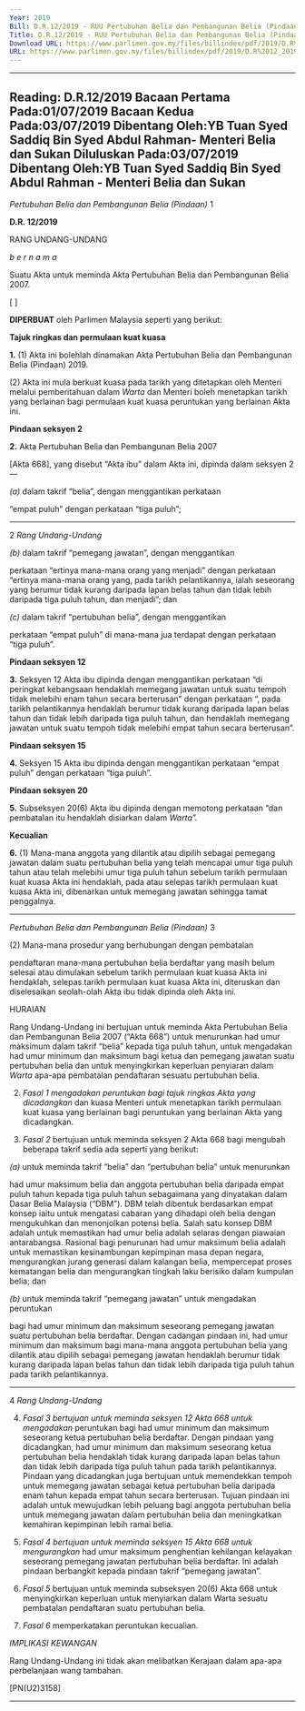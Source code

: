 ```yaml
---
Year: 2019
Bill: D.R.12/2019 - RUU Pertubuhan Belia dan Pembangunan Belia (Pindaan) 2019 (Lulus)
Title: D.R.12/2019 - RUU Pertubuhan Belia dan Pembangunan Belia (Pindaan) 2019 (Lulus)
Download URL: https://www.parlimen.gov.my/files/billindex/pdf/2019/D.R%2012_2019%20-%20bm.pdf
URL: https://www.parlimen.gov.my/files/billindex/pdf/2019/D.R%2012_2019%20-%20bm.pdf
---
```

---
Reading:
D.R.12/2019
Bacaan Pertama Pada:01/07/2019
Bacaan Kedua Pada:03/07/2019
Dibentang Oleh:YB Tuan Syed Saddiq Bin Syed Abdul Rahman- Menteri Belia dan Sukan
Diluluskan Pada:03/07/2019
Dibentang Oleh:YB Tuan Syed Saddiq Bin Syed Abdul Rahman - Menteri Belia dan Sukan
---

_Pertubuhan Belia dan Pembangunan Belia (Pindaan)_ 1

**D.R. 12/2019**

RANG UNDANG-UNDANG

_b e r n a m a_

Suatu Akta untuk meminda Akta Pertubuhan Belia dan Pembangunan
Belia 2007.

[ ]

**DIPERBUAT** oleh Parlimen Malaysia seperti yang berikut:

**Tajuk ringkas dan permulaan kuat kuasa**

**1.** (1) Akta ini bolehlah dinamakan Akta Pertubuhan Belia dan
Pembangunan Belia (Pindaan) 2019.

(2) Akta ini mula berkuat kuasa pada tarikh yang ditetapkan
oleh Menteri melalui pemberitahuan dalam _Warta_ dan Menteri
boleh menetapkan tarikh yang berlainan bagi permulaan kuat
kuasa peruntukan yang berlainan Akta ini.

**Pindaan seksyen 2**

**2.** Akta Pertubuhan Belia dan Pembangunan Belia 2007

[Akta 668], yang disebut “Akta ibu” dalam Akta ini, dipinda
dalam seksyen 2—

_(a)_ dalam takrif “belia”, dengan menggantikan perkataan

“empat puluh” dengan perkataan “tiga puluh”;


-----

2 _Rang Undang-Undang_

_(b)_ dalam takrif “pemegang jawatan”, dengan menggantikan

perkataan “ertinya mana-mana orang yang menjadi”
dengan perkataan “ertinya mana-mana orang yang, pada
tarikh pelantikannya, ialah seseorang yang berumur
tidak kurang daripada lapan belas tahun dan tidak lebih
daripada tiga puluh tahun, dan menjadi”; dan

_(c)_ dalam takrif “pertubuhan belia”, dengan menggantikan

perkataan “empat puluh” di mana-mana jua terdapat
dengan perkataan “tiga puluh”.

**Pindaan seksyen 12**

**3.** Seksyen 12 Akta ibu dipinda dengan menggantikan perkataan
“di peringkat kebangsaan hendaklah memegang jawatan untuk
suatu tempoh tidak melebihi enam tahun secara berterusan”
dengan perkataan “, pada tarikh pelantikannya hendaklah berumur
tidak kurang daripada lapan belas tahun dan tidak lebih daripada
tiga puluh tahun, dan hendaklah memegang jawatan untuk suatu
tempoh tidak melebihi empat tahun secara berterusan”.

**Pindaan seksyen 15**

**4.** Seksyen 15 Akta ibu dipinda dengan menggantikan perkataan
“empat puluh” dengan perkataan “tiga puluh”.

**Pindaan seksyen 20**

**5.** Subseksyen 20(6) Akta ibu dipinda dengan memotong perkataan
“dan pembatalan itu hendaklah disiarkan dalam _Warta”._

**Kecualian**

**6.** (1) Mana-mana anggota yang dilantik atau dipilih sebagai
pemegang jawatan dalam suatu pertubuhan belia yang telah mencapai
umur tiga puluh tahun atau telah melebihi umur tiga puluh tahun
sebelum tarikh permulaan kuat kuasa Akta ini hendaklah, pada
atau selepas tarikh permulaan kuat kuasa Akta ini, dibenarkan
untuk memegang jawatan sehingga tamat penggalnya.


-----

_Pertubuhan Belia dan Pembangunan Belia (Pindaan)_ 3

(2) Mana-mana prosedur yang berhubungan dengan pembatalan

pendaftaran mana-mana pertubuhan belia berdaftar yang masih
belum selesai atau dimulakan sebelum tarikh permulaan kuat
kuasa Akta ini hendaklah, selepas tarikh permulaan kuat kuasa
Akta ini, diteruskan dan diselesaikan seolah-olah Akta ibu tidak
dipinda oleh Akta ini.

HURAIAN

Rang Undang-Undang ini bertujuan untuk meminda Akta Pertubuhan Belia
dan Pembangunan Belia 2007 (“Akta 668”) untuk menurunkan had umur
maksimum dalam takrif “belia” kepada tiga puluh tahun, untuk mengadakan
had umur minimum dan maksimum bagi ketua dan pemegang jawatan suatu
pertubuhan belia dan untuk menyingkirkan keperluan penyiaran dalam _Warta_
apa-apa pembatalan pendaftaran sesuatu pertubuhan belia.

2. _Fasal 1 mengadakan peruntukan bagi tajuk ringkas Akta yang dicadangkan_
dan kuasa Menteri untuk menetapkan tarikh permulaan kuat kuasa yang
berlainan bagi peruntukan yang berlainan Akta yang dicadangkan.

3. _Fasal 2_ bertujuan untuk meminda seksyen 2 Akta 668 bagi mengubah
beberapa takrif sedia ada seperti yang berikut:

_(a)_ untuk meminda takrif “belia” dan “pertubuhan belia” untuk menurunkan

had umur maksimum belia dan anggota pertubuhan belia daripada
empat puluh tahun kepada tiga puluh tahun sebagaimana yang
dinyatakan dalam Dasar Belia Malaysia (“DBM”). DBM telah
dibentuk berdasarkan empat konsep iaitu untuk mengatasi cabaran
yang dihadapi oleh belia dengan mengukuhkan dan menonjolkan
potensi belia. Salah satu konsep DBM adalah untuk memastikan had
umur belia adalah selaras dengan piawaian antarabangsa. Rasional
bagi penurunan had umur maksimum belia adalah untuk memastikan
kesinambungan kepimpinan masa depan negara, mengurangkan jurang
generasi dalam kalangan belia, mempercepat proses kematangan belia
dan mengurangkan tingkah laku berisiko dalam kumpulan belia; dan

_(b)_ untuk meminda takrif “pemegang jawatan” untuk mengadakan peruntukan

bagi had umur minimum dan maksimum seseorang pemegang jawatan
suatu pertubuhan belia berdaftar. Dengan cadangan pindaan ini, had
umur minimum dan maksimum bagi mana-mana anggota pertubuhan
belia yang dilantik atau dipilih sebagai pemegang jawatan hendaklah
berumur tidak kurang daripada lapan belas tahun dan tidak lebih
daripada tiga puluh tahun pada tarikh pelantikannya.


-----

4 _Rang Undang-Undang_

4. _Fasal 3 bertujuan untuk meminda seksyen 12 Akta 668 untuk mengadakan_
peruntukan bagi had umur minimum dan maksimum seseorang ketua pertubuhan
belia berdaftar. Dengan pindaan yang dicadangkan, had umur minimum dan
maksimum seseorang ketua pertubuhan belia hendaklah tidak kurang daripada
lapan belas tahun dan tidak lebih daripada tiga puluh tahun pada tarikh
pelantikannya. Pindaan yang dicadangkan juga bertujuan untuk memendekkan
tempoh untuk memegang jawatan sebagai ketua pertubuhan belia daripada enam
tahun kepada empat tahun secara berterusan. Tujuan pindaan ini adalah untuk
mewujudkan lebih peluang bagi anggota pertubuhan belia untuk memegang
jawatan dalam pertubuhan belia dan meningkatkan kemahiran kepimpinan
lebih ramai belia.

5. _Fasal 4 bertujuan untuk meminda seksyen 15 Akta 668 untuk mengurangkan_
had umur maksimum penghentian kehilangan kelayakan seseorang pemegang
jawatan pertubuhan belia berdaftar. Ini adalah pindaan berbangkit kepada
pindaan takrif “pemegang jawatan”.

6. _Fasal 5_ bertujuan untuk meminda subseksyen 20(6) Akta 668 untuk
menyingkirkan keperluan untuk menyiarkan dalam Warta sesuatu pembatalan
pendaftaran suatu pertubuhan belia.

7. _Fasal 6_ memperkatakan peruntukan kecualian.

_IMPLIKASI KEWANGAN_

Rang Undang-Undang ini tidak akan melibatkan Kerajaan dalam apa-apa
perbelanjaan wang tambahan.

[PN(U2)3158]


-----

